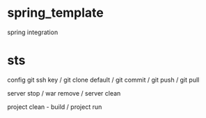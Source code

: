 spring_template
===============

spring integration

sts
===

config git ssh key   /   git clone default   /   git commit   /   git push   /   git pull

server stop   /   war remove   /   server clean

project clean - build   /   project run
